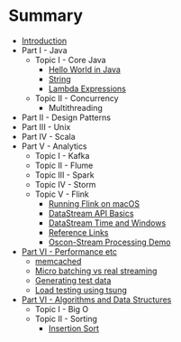 # Summary

* [Introduction](README.md)
* Part I - Java
  * Topic I - Core Java
    * [Hello World in Java](part1/topic1/hello-world-in-java.md)
    * [String](part1/topic1/string-in-java.md)
    * [Lambda Expressions](part1/topic1/lambda-expressions.md)
  * Topic II - Concurrency   
    * Multithreading
* Part II - Design Patterns
* Part III - Unix
* Part IV - Scala
* Part V - Analytics
  * Topic I - Kafka
  * Topic II - Flume
  * Topic III - Spark
  * Topic IV - Storm
  * Topic V - Flink
    * [Running Flink on macOS](part5/topic5/install-instructions-for-mac.md)
    * [DataStream API Basics](part5/topic5/datastream-api-basics.md)
    * [DataStream Time and Windows](part5/topic5/datastream-time-and-windows.md)
    * [Reference Links](part5/topic5/direct-flink-doc-references.md)
    * [Oscon-Stream Processing Demo](part5/topic5/oscon-stream-processing.md)
* [Part VI - Performance etc](part6/README.md)
    * [memcached](part6/topic1/memcached.md)
    * [Micro batching vs real streaming](part6/topic1/micro-batching-vs-real-streaming.md)
    * [Generating test data](http://www.skorks.com/2010/03/how-to-quickly-generate-a-large-file-on-the-command-line-with-linux/)
    * [Load testing using tsung](part6/topic1/load-testing-using-tsung.md)
* [Part VI - Algorithms and Data Structures](part7/README.md)
  * Topic I - Big O
  * Topic II - Sorting
    * [Insertion Sort](part7/topic2/insertion-sort.md)